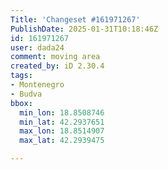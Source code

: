 ```yaml
---
Title: 'Changeset #161971267'
PublishDate: 2025-01-31T10:18:46Z
id: 161971267
user: dada24
comment: moving area
created_by: iD 2.30.4
tags:
- Montenegro
- Budva
bbox:
  min_lon: 18.8508746
  min_lat: 42.2937651
  max_lon: 18.8514907
  max_lat: 42.2939475

---
```

